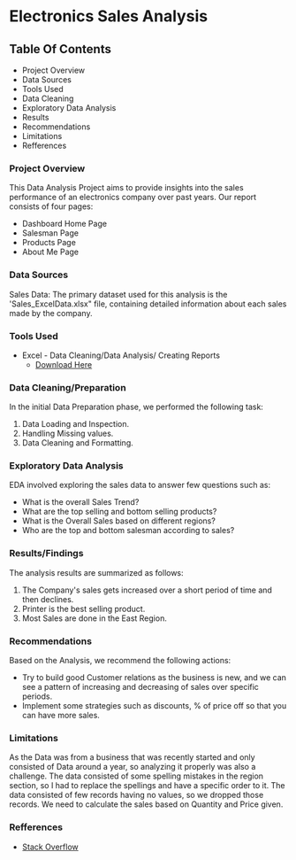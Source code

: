 # Electronics Sales Analysis

## Table Of Contents

- Project Overview
- Data Sources
- Tools Used
- Data Cleaning
- Exploratory Data Analysis
- Results
- Recommendations
- Limitations
- Refferences


### Project Overview
This Data Analysis Project aims to provide insights into the sales performance of an electronics company over past years. Our report consists of four pages:
- Dashboard Home Page
- Salesman Page
- Products Page
- About Me Page


### Data Sources
Sales Data: The primary dataset used for this analysis is the 'Sales_ExcelData.xlsx" file, containing detailed information about each sales made by the company.


### Tools Used
- Excel - Data Cleaning/Data Analysis/ Creating Reports
    -  [Download Here](https://microsoft.com)


### Data Cleaning/Preparation
In the initial Data Preparation phase, we performed the following task:
1. Data Loading and Inspection.
2. Handling Missing values.
3. Data Cleaning and Formatting.


### Exploratory Data Analysis
EDA involved exploring the sales data to answer few questions such as:
- What is the overall Sales Trend?
- What are the top selling and bottom selling products?
- What is the Overall Sales based on different regions?
- Who are the top and bottom salesman according to sales?


### Results/Findings
The analysis results are summarized as follows:
1. The Company's sales gets increased over a short period of time and then declines.
2. Printer is the best selling product.
3. Most Sales are done in the East Region.


### Recommendations
Based on the Analysis, we recommend the following actions:
- Try to build good Customer relations as the business is new, and we can see a pattern of increasing and decreasing of sales over specific periods.
-  Implement some strategies such as discounts, % of price off so that you can have more sales.


### Limitations
As the Data was from a business that was recently started and only consisted of Data around a year, so analyzing it properly was also a challenge. The data consisted of some spelling mistakes in the region section, so I had to replace the spellings and have a specific order to it. The data consisted of few records having no values, so we dropped those records. We need to calculate the sales based on Quantity and Price given.


### Refferences
- [Stack Overflow](https://stack.com)








